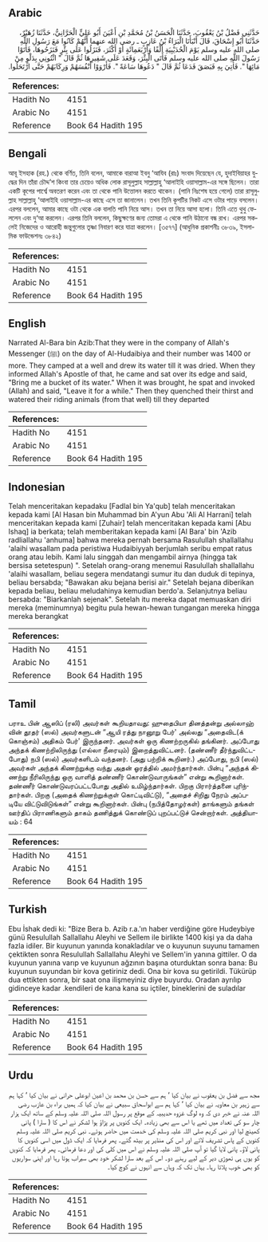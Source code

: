 ## Arabic


<div dir="rtl" lang="ar" style={{fontSize:'larger',backgroundColor:'#f8f9fa',padding:20}}>
حَدَّثَنِي فَضْلُ بْنُ يَعْقُوبَ، حَدَّثَنَا الْحَسَنُ بْنُ مُحَمَّدِ بْنِ أَعْيَنَ أَبُو عَلِيٍّ الْحَرَّانِيُّ، حَدَّثَنَا زُهَيْرٌ، حَدَّثَنَا أَبُو إِسْحَاقَ، قَالَ أَنْبَأَنَا الْبَرَاءُ بْنُ عَازِبٍ ـ رضى الله عنهما أَنَّهُمْ كَانُوا مَعَ رَسُولِ اللَّهِ صلى الله عليه وسلم يَوْمَ الْحُدَيْبِيَةِ أَلْفًا وَأَرْبَعَمِائَةٍ أَوْ أَكْثَرَ، فَنَزَلُوا عَلَى بِئْرٍ فَنَزَحُوهَا، فَأَتَوْا رَسُولَ اللَّهِ صلى الله عليه وسلم فَأَتَى الْبِئْرَ، وَقَعَدَ عَلَى شَفِيرِهَا ثُمَّ قَالَ ‏"‏ ائْتُونِي بِدَلْوٍ مِنْ مَائِهَا ‏"‏‏.‏ فَأُتِيَ بِهِ فَبَصَقَ فَدَعَا ثُمَّ قَالَ ‏"‏ دَعُوهَا سَاعَةً ‏"‏‏.‏ فَأَرْوَوْا أَنْفُسَهُمْ وَرِكَابَهُمْ حَتَّى ارْتَحَلُوا‏.‏
</div>
<div style={{backgroundColor:'#f8f9fa',padding:20, marginBottom: 10}}><table> <thead> <tr> <th>References:</th> <th></th> </tr> </thead> <tbody><tr><td>Hadith No</td><td>4151</td></tr><tr><td>Arabic No</td><td>4151</td></tr><tr><td>Reference</td><td>Book 64 Hadith 195</td></tr></tbody></table></div>

## Bengali


<div dir="ltr" lang="bn" style={{fontSize:'larger',backgroundColor:'#f8f9fa',padding:20}}>
আবূ ইসহাক (রহ.) থেকে বর্ণিত, তিনি বলেন, আমাকে বারাআ ইবনু ‘আযিব (রাঃ) সংবাদ দিয়েছেন যে, হুদাইবিয়াহর যুদ্ধের দিন তাঁরা চৌদ্দ’শ কিংবা তার চেয়েও অধিক লোক রাসূলুল্লাহ সাল্লাল্লাহু ‘আলাইহি ওয়াসাল্লাম-এর সঙ্গে ছিলেন। তারা একটি কূপের পার্শ্বে অবতরণ করেন এবং তা থেকে পানি উত্তোলন করতে থাকেন। (পানি নিঃশেষ হয়ে গেলে) তারা রাসূলুল্লাহ সাল্লাল্লাহু ‘আলাইহি ওয়াসাল্লাম-এর কাছে এসে তা জানালেন। তখন তিনি কূপটির নিকট এসে ওটার পাড়ে বসলেন। এরপর বললেন, আমার কাছে ওটা থেকে এক বালতি পানি নিয়ে আস। তখন তা নিয়ে আসা হলো। তিনি এতে থুথু ফেললেন এবং দু‘আ করলেন। এরপর তিনি বললেন, কিছুক্ষণের জন্য তোমরা এ থেকে পানি উঠানো বন্ধ রাখ। এরপর সকলেই নিজেদের ও আরোহী জন্তুগুলোর তৃষ্ণা নিবারণ করে যাত্রা করলেন। [৩৫৭৭] (আধুনিক প্রকাশনীঃ ৩৮৩৯, ইসলামিক ফাউন্ডেশনঃ ৩৮৪২)
</div>
<div style={{backgroundColor:'#f8f9fa',padding:20, marginBottom: 10}}><table> <thead> <tr> <th>References:</th> <th></th> </tr> </thead> <tbody><tr><td>Hadith No</td><td>4151</td></tr><tr><td>Arabic No</td><td>4151</td></tr><tr><td>Reference</td><td>Book 64 Hadith 195</td></tr></tbody></table></div>

## English


<div dir="ltr" lang="en" style={{fontSize:'larger',backgroundColor:'#f8f9fa',padding:20}}>
Narrated Al-Bara bin Azib:That they were in the company of Allah's Messenger (ﷺ) on the day of Al-Hudaibiya and their number was 1400 or more. They camped at a well and drew its water till it was dried. When they informed Allah's Apostle of that, he came and sat over its edge and said, "Bring me a bucket of its water." When it was brought, he spat and invoked (Allah) and said, "Leave it for a while." Then they quenched their thirst and watered their riding animals (from that well) till they departed
</div>
<div style={{backgroundColor:'#f8f9fa',padding:20, marginBottom: 10}}><table> <thead> <tr> <th>References:</th> <th></th> </tr> </thead> <tbody><tr><td>Hadith No</td><td>4151</td></tr><tr><td>Arabic No</td><td>4151</td></tr><tr><td>Reference</td><td>Book 64 Hadith 195</td></tr></tbody></table></div>

## Indonesian


<div dir="ltr" lang="id" style={{fontSize:'larger',backgroundColor:'#f8f9fa',padding:20}}>
Telah menceritakan kepadaku [Fadlal bin Ya'qub] telah menceritakan kepada kami [Al Hasan bin Muhammad bin A'yun Abu 'Ali Al Harrani] telah menceritakan kepada kami [Zuhair] telah menceritakan kepada kami [Abu Ishaq] ia berkata; telah memberitakan kepada kami [Al Bara' bin 'Azib radliallahu 'anhuma] bahwa mereka pernah bersama Rasulullah shallallahu 'alaihi wasallam pada peristiwa Hudaibiyyah berjumlah seribu empat ratus orang atau lebih. Kami lalu singgah dan mengambil airnya (hingga tak bersisa setetespun) ". Setelah orang-orang menemui Rasulullah shallallahu 'alaihi wasallam, beliau segera mendatangi sumur itu dan duduk di tepinya, beliau bersabda; "Bawakan aku bejana berisi air." Setelah bejana diberikan kepada beliau, beliau meludahinya kemudian berdo'a. Selanjutnya beliau bersabda: "Biarkanlah sejenak". Setelah itu mereka dapat memuaskan diri mereka (meminumnya) begitu pula hewan-hewan tungangan mereka hingga mereka berangkat
</div>
<div style={{backgroundColor:'#f8f9fa',padding:20, marginBottom: 10}}><table> <thead> <tr> <th>References:</th> <th></th> </tr> </thead> <tbody><tr><td>Hadith No</td><td>4151</td></tr><tr><td>Arabic No</td><td>4151</td></tr><tr><td>Reference</td><td>Book 64 Hadith 195</td></tr></tbody></table></div>

## Tamil


<div dir="ltr" lang="ta" style={{fontSize:'larger',backgroundColor:'#f8f9fa',padding:20}}>
பராஉ பின் ஆஸிப் (ரலி) அவர்கள் கூறியதாவது: ஹுதைபியா தினத்தன்று அல்லாஹ் வின் தூதர் (ஸல்) அவர்களுடன் “ஆயி ரத்து நானூறு பேர்' அல்லது “அதைவிட(க் கொஞ்சம்) அதிகம் பேர்' இருந்தனர். அவர்கள் ஒரு கிணற்றருகில் தங்கினர். அப்போது அந்தக் கிணற்றிலிருந்து (எல்லா நீரையும்) இறைத்துவிட்டனர். (தண்ணீர் தீர்ந்துவிட்டபோது) நபி (ஸல்) அவர்களிடம் வந்தனர். (அது பற்றிக் கூறினர்.) அப்போது, நபி (ஸல்) அவர்கள் அந்தக் கிணற்றுக்கு வந்து அதன் ஓரத்தில் அமர்ந்தார்கள். பின்பு “அந்தக் கிணற்று நீரிலிருந்து ஒரு வாளித் தண்ணீர் கொண்டுவாருங்கள்” என்று கூறினார்கள். தண்ணீர் கொண்டுவரப்பட்டபோது அதில் உமிழ்ந்தார்கள். பிறகு பிரார்த்தனை புரிந்தார்கள். பிறகு (அதைக் கிணற்றுக்குள் கொட்டிவிட்டு), “அதைச் சிறிது நேரம் அப்படியே விட்டுவிடுங்கள்” என்று கூறினார்கள். பின்பு (நபித்தோழர்கள்) தாங்களும் தங்கள் ஊர்திப் பிராணிகளும் தாகம் தணித்துக் கொண்டுப் புறப்பட்டுச் சென்றார்கள். அத்தியாயம் : 64
</div>
<div style={{backgroundColor:'#f8f9fa',padding:20, marginBottom: 10}}><table> <thead> <tr> <th>References:</th> <th></th> </tr> </thead> <tbody><tr><td>Hadith No</td><td>4151</td></tr><tr><td>Arabic No</td><td>4151</td></tr><tr><td>Reference</td><td>Book 64 Hadith 195</td></tr></tbody></table></div>

## Turkish


<div dir="ltr" lang="tr" style={{fontSize:'larger',backgroundColor:'#f8f9fa',padding:20}}>
Ebu İshak dedi ki: "Bize Bera b. Azib r.a.'ın haber verdiğine göre Hudeybiye günü Resulullah Sallallahu Aleyhi ve Sellem ile birlikte 1400 kişi ya da daha fazla idiler. Bir kuyunun yanında konakladılar ve o kuyunun suyunu tamamen çektikten sonra Resulullah Sallallahu Aleyhi ve Sellem'in yanına gittiler. O da kuyunun yanına varıp ve kuyunun ağzının başına oturduktan sonra bana: Bu kuyunun suyundan bir kova getiriniz dedi. Ona bir kova su getirildi. Tükürüp dua ettikten sonra, bir saat ona ilişmeyiniz diye buyurdu. Oradan ayrılıp gidinceye kadar .kendileri de kana kana su içtiler, bineklerini de suladılar
</div>
<div style={{backgroundColor:'#f8f9fa',padding:20, marginBottom: 10}}><table> <thead> <tr> <th>References:</th> <th></th> </tr> </thead> <tbody><tr><td>Hadith No</td><td>4151</td></tr><tr><td>Arabic No</td><td>4151</td></tr><tr><td>Reference</td><td>Book 64 Hadith 195</td></tr></tbody></table></div>

## Urdu


<div dir="rtl" lang="ur" style={{fontSize:'larger',backgroundColor:'#f8f9fa',padding:20}}>
مجھ سے فضل بن یعقوب نے بیان کیا ‘ ہم سے حسن بن محمد بن اعین ابوعلی حرانی نے بیان کیا ‘ کہا ہم سے زہیر بن معاویہ نے بیان کیا ‘ کہا ہم سے ابواسحاق سبیعی نے بیان کیا کہ ہمیں براء بن عازب رضی اللہ عنہ نے خبر دی کہ وہ لوگ غزوہ حدیبیہ کے موقع پر رسول اللہ صلی اللہ علیہ وسلم کے ساتھ ایک ہزار چار سو کی تعداد میں تھے یا اس سے بھی زیادہ۔ ایک کنویں پر پڑاؤ ہوا لشکر نے اس کا ( سارا ) پانی کھینچ لیا اور نبی کریم صلی اللہ علیہ وسلم کی خدمت میں حاضر ہوئے۔ نبی کریم صلی اللہ علیہ وسلم کنویں کے پاس تشریف لائے اور اس کی منڈیر پر بیٹھ گئے۔ پھر فرمایا کہ ایک ڈول میں اسی کنویں کا پانی لاؤ۔ پانی لایا گیا تو آپ صلی اللہ علیہ وسلم نے اس میں کلی کی اور دعا فرمائی۔ پھر فرمایا کہ کنویں کو یوں ہی تھوڑی دیر کے لیے رہنے دو۔ اس کے بعد سارا لشکر خود بھی سیراب ہوتا رہا اور اپنی سواریوں کو بھی خوب پلاتا رہا۔ یہاں تک کہ وہاں سے انہوں نے کوچ کیا۔
</div>
<div style={{backgroundColor:'#f8f9fa',padding:20, marginBottom: 10}}><table> <thead> <tr> <th>References:</th> <th></th> </tr> </thead> <tbody><tr><td>Hadith No</td><td>4151</td></tr><tr><td>Arabic No</td><td>4151</td></tr><tr><td>Reference</td><td>Book 64 Hadith 195</td></tr></tbody></table></div>